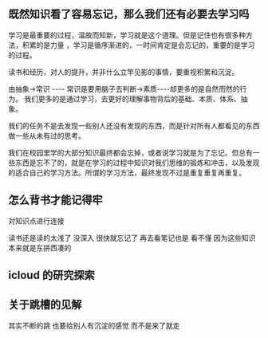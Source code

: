 
## 既然知识看了容易忘记，那么我们还有必要去学习吗

  学习是最重要的过程，温故而知新，学习就是这个道理。但是记住也有很多种方法，积累的是力量 ，学习是循序渐进的，一时间肯定是会忘记的，重要的是学习的过程。

  读书和经历，对人的提升，并非什么立竿见影的事情，要重视积累和沉淀。

  由抽象->常识 ---- 常识是要用脑子去判断->素质----却更多的是自然而然的行为。
  我们更多的是通过学习，去更好的理解事物背后的基础、本质、体系、抽象。

我们的任务不是去发现一些别人还没有发现的东西，而是针对所有人都看见的东西做一些从未有过的思考。

我们在校园里学的大部分知识最终都会忘掉，或者说学习就是为了忘记。但总有一些东西是忘不了的，就是在学习的过程中知识对我们思维的锻炼和冲击，以及发现的适合自己的学习方法。所谓的学习方法，最终发现不过是重复重复再重复。

## 怎么背书才能记得牢

对知识点进行连接

读书还是读的太浅了
没深入 很快就忘记了
再去看笔记也是 看不懂 因为这些知识本来就是东拼西凑的

## icloud 的研究探索

## 关于跳槽的见解

其实不断的跳 也要给别人有沉淀的感觉 而不是来了就走
